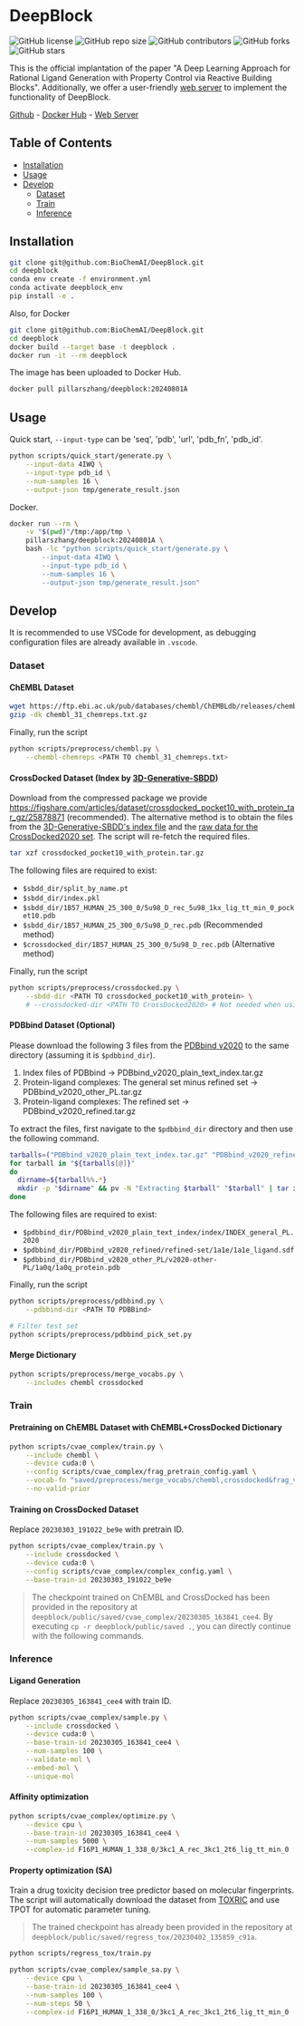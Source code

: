 # DeepBlock

![GitHub license](https://img.shields.io/github/license/BioChemAI/DeepBlock.svg)
![GitHub repo size](https://img.shields.io/github/repo-size/BioChemAI/DeepBlock.svg)
![GitHub contributors](https://img.shields.io/github/contributors/BioChemAI/DeepBlock)
![GitHub forks](https://badgen.net/github/forks/BioChemAI/DeepBlock)
![GitHub stars](https://img.shields.io/github/stars/BioChemAI/DeepBlock.svg)

This is the official implantation of the paper "A Deep Learning Approach for Rational Ligand Generation with Property Control via Reactive Building Blocks".
Additionally, we offer a user-friendly [web server](https://biochemai.app.pizyds.com/) to implement the functionality of DeepBlock.

[Github](https://github.com/BioChemAI/DeepBlock) -
[Docker Hub](https://hub.docker.com/r/pillarszhang/deepblock) -
[Web Server](https://biochemai.app.pizyds.com/)

## Table of Contents

- [Installation](#installation)
- [Usage](#usage)
- [Develop](#develop)
  - [Dataset](#dataset)
  - [Train](#train)
  - [Inference](#inference)

## Installation

```bash
git clone git@github.com:BioChemAI/DeepBlock.git
cd deepblock
conda env create -f environment.yml
conda activate deepblock_env
pip install -e .
```

Also, for Docker

```bash
git clone git@github.com:BioChemAI/DeepBlock.git
cd deepblock
docker build --target base -t deepblock .
docker run -it --rm deepblock
```

The image has been uploaded to Docker Hub.

```bash
docker pull pillarszhang/deepblock:20240801A
```

## Usage

Quick start, `--input-type` can be 'seq', 'pdb', 'url', 'pdb_fn', 'pdb_id'.

```bash
python scripts/quick_start/generate.py \
    --input-data 4IWQ \
    --input-type pdb_id \
    --num-samples 16 \
    --output-json tmp/generate_result.json
```

Docker.

```bash
docker run --rm \
    -v "$(pwd)"/tmp:/app/tmp \
    pillarszhang/deepblock:20240801A \
    bash -lc "python scripts/quick_start/generate.py \
        --input-data 4IWQ \
        --input-type pdb_id \
        --num-samples 16 \
        --output-json tmp/generate_result.json"
```

## Develop

It is recommended to use VSCode for development, as debugging configuration files are already available in `.vscode`.

### Dataset

#### ChEMBL Dataset

```bash
wget https://ftp.ebi.ac.uk/pub/databases/chembl/ChEMBLdb/releases/chembl_31/chembl_31_chemreps.txt.gz
gzip -dk chembl_31_chemreps.txt.gz
```

Finally, run the script

```bash
python scripts/preprocess/chembl.py \
    --chembl-chemreps <PATH TO chembl_31_chemreps.txt>
```

#### CrossDocked Dataset (Index by [3D-Generative-SBDD](https://github.com/luost26/3D-Generative-SBDD))

Download from the compressed package we provide <https://figshare.com/articles/dataset/crossdocked_pocket10_with_protein_tar_gz/25878871> (recommended). The alternative method is to obtain the files from the [3D-Generative-SBDD's index file](https://github.com/luost26/3D-Generative-SBDD/blob/main/data/README.md) and the [raw data for the CrossDocked2020 set](https://github.com/gnina/models/tree/master/data/CrossDocked2020). The script will re-fetch the required files.

```bash
tar xzf crossdocked_pocket10_with_protein.tar.gz
```

The following files are required to exist:

- `$sbdd_dir/split_by_name.pt`
- `$sbdd_dir/index.pkl`
- `$sbdd_dir/1B57_HUMAN_25_300_0/5u98_D_rec_5u98_1kx_lig_tt_min_0_pocket10.pdb`
- `$sbdd_dir/1B57_HUMAN_25_300_0/5u98_D_rec.pdb` (Recommended method)
- `$crossdocked_dir/1B57_HUMAN_25_300_0/5u98_D_rec.pdb` (Alternative method)

Finally, run the script

```bash
python scripts/preprocess/crossdocked.py \
    --sbdd-dir <PATH TO crossdocked_pocket10_with_protein> \
    # --crossdocked-dir <PATH TO CrossDocked2020> # Not needed when using the recommended method
```

#### PDBbind Dataset (Optional)

Please download the following 3 files from the [PDBbind v2020](http://www.pdbbind.org.cn/download.php) 
to the same directory (assuming it is `$pdbbind_dir`).

1. Index files of PDBbind -> PDBbind_v2020_plain_text_index.tar.gz
2. Protein-ligand complexes: The general set minus refined set -> PDBbind_v2020_other_PL.tar.gz
3. Protein-ligand complexes: The refined set -> PDBbind_v2020_refined.tar.gz

To extract the files, first navigate to the `$pdbbind_dir` directory and then use the following command.

```bash
tarballs=("PDBbind_v2020_plain_text_index.tar.gz" "PDBbind_v2020_refined.tar.gz" "PDBbind_v2020_other_PL.tar.gz")
for tarball in "${tarballs[@]}"
do
  dirname=${tarball%%.*}
  mkdir -p "$dirname" && pv -N "Extracting $tarball" "$tarball" | tar xzf - -C "$dirname"
done
```

The following files are required to exist:

- `$pdbbind_dir/PDBbind_v2020_plain_text_index/index/INDEX_general_PL.2020`
- `$pdbbind_dir/PDBbind_v2020_refined/refined-set/1a1e/1a1e_ligand.sdf`
- `$pdbbind_dir/PDBbind_v2020_other_PL/v2020-other-PL/1a0q/1a0q_protein.pdb`

Finally, run the script

```bash
python scripts/preprocess/pdbbind.py \
    --pdbbind-dir <PATH TO PDBBind>

# Filter test set
python scripts/preprocess/pdbbind_pick_set.py
```

#### Merge Dictionary

```bash
python scripts/preprocess/merge_vocabs.py \
    --includes chembl crossdocked
```

### Train

#### Pretraining on ChEMBL Dataset with ChEMBL+CrossDocked Dictionary

```bash
python scripts/cvae_complex/train.py \
    --include chembl \
    --device cuda:0 \
    --config scripts/cvae_complex/frag_pretrain_config.yaml \
    --vocab-fn "saved/preprocess/merge_vocabs/chembl,crossdocked&frag_vocab.json" \
    --no-valid-prior
```

#### Training on CrossDocked Dataset

Replace `20230303_191022_be9e` with pretrain ID.

```bash
python scripts/cvae_complex/train.py \
    --include crossdocked \
    --device cuda:0 \
    --config scripts/cvae_complex/complex_config.yaml \
    --base-train-id 20230303_191022_be9e
```

> The checkpoint trained on ChEMBL and CrossDocked has been provided in the repository at `deepblock/public/saved/cvae_complex/20230305_163841_cee4`. By executing `cp -r deepblock/public/saved .`, you can directly continue with the following commands.

### Inference

#### Ligand Generation

Replace `20230305_163841_cee4` with train ID.

```bash
python scripts/cvae_complex/sample.py \
    --include crossdocked \
    --device cuda:0 \
    --base-train-id 20230305_163841_cee4 \
    --num-samples 100 \
    --validate-mol \
    --embed-mol \
    --unique-mol
```

#### Affinity optimization

```bash
python scripts/cvae_complex/optimize.py \
    --device cpu \
    --base-train-id 20230305_163841_cee4 \
    --num-samples 5000 \
    --complex-id F16P1_HUMAN_1_338_0/3kc1_A_rec_3kc1_2t6_lig_tt_min_0
```

#### Property optimization (SA)

Train a drug toxicity decision tree predictor based on molecular fingerprints. The script will automatically download the dataset from [TOXRIC](https://toxric.bioinforai.tech/) and use TPOT for automatic parameter tuning.

> The trained checkpoint has already been provided in the repository at `deepblock/public/saved/regress_tox/20230402_135859_c91a`.

```bash
python scripts/regress_tox/train.py
```

```bash
python scripts/cvae_complex/sample_sa.py \
    --device cpu \
    --base-train-id 20230305_163841_cee4 \
    --num-samples 100 \
    --num-steps 50 \
    --complex-id F16P1_HUMAN_1_338_0/3kc1_A_rec_3kc1_2t6_lig_tt_min_0
```
